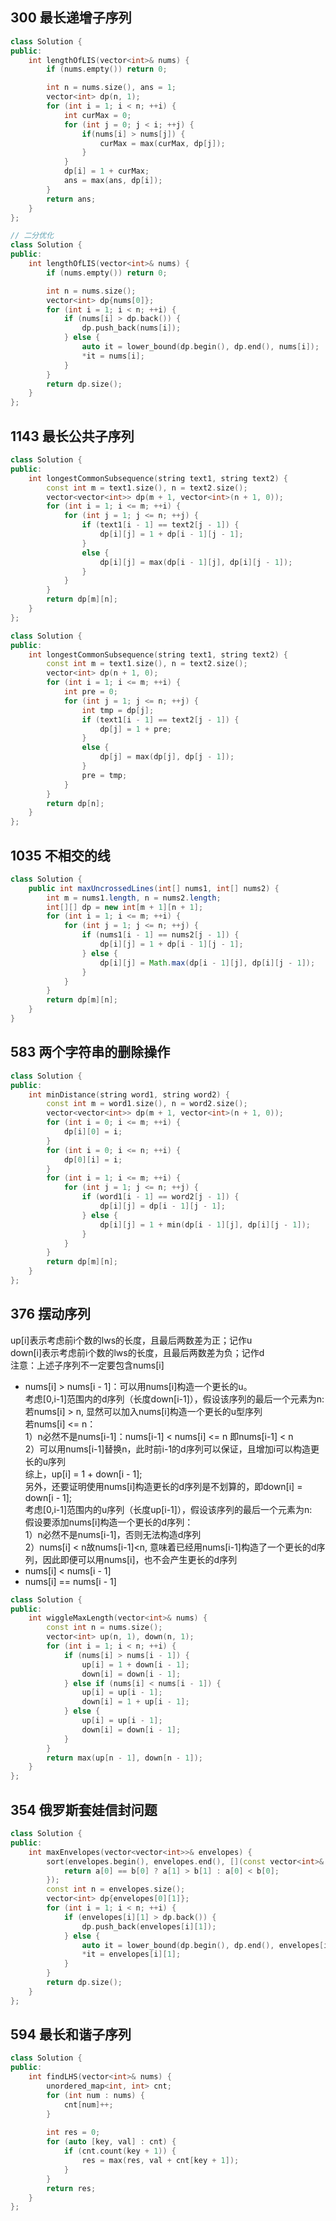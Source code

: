 ## 300 最长递增子序列
```cpp
class Solution {
public:
    int lengthOfLIS(vector<int>& nums) {
        if (nums.empty()) return 0;

        int n = nums.size(), ans = 1;
        vector<int> dp(n, 1);
        for (int i = 1; i < n; ++i) {
            int curMax = 0;
            for (int j = 0; j < i; ++j) {
                if(nums[i] > nums[j]) {
                    curMax = max(curMax, dp[j]);
                }
            }
            dp[i] = 1 + curMax;
            ans = max(ans, dp[i]);
        }
        return ans;
    }
};

// 二分优化
class Solution {
public:
    int lengthOfLIS(vector<int>& nums) {
        if (nums.empty()) return 0;

        int n = nums.size();
        vector<int> dp{nums[0]};
        for (int i = 1; i < n; ++i) {
            if (nums[i] > dp.back()) {
                dp.push_back(nums[i]);
            } else {
                auto it = lower_bound(dp.begin(), dp.end(), nums[i]);
                *it = nums[i];
            }
        }
        return dp.size();
    }
};
```

## 1143 最长公共子序列
```cpp
class Solution {
public:
    int longestCommonSubsequence(string text1, string text2) {
        const int m = text1.size(), n = text2.size();
        vector<vector<int>> dp(m + 1, vector<int>(n + 1, 0));
        for (int i = 1; i <= m; ++i) {
            for (int j = 1; j <= n; ++j) {
                if (text1[i - 1] == text2[j - 1]) {
                    dp[i][j] = 1 + dp[i - 1][j - 1];
                }
                else {
                    dp[i][j] = max(dp[i - 1][j], dp[i][j - 1]);
                }
            }
        }
        return dp[m][n];
    }
};

class Solution {
public:
    int longestCommonSubsequence(string text1, string text2) {
        const int m = text1.size(), n = text2.size();
        vector<int> dp(n + 1, 0);
        for (int i = 1; i <= m; ++i) {
            int pre = 0;
            for (int j = 1; j <= n; ++j) {
                int tmp = dp[j];
                if (text1[i - 1] == text2[j - 1]) {
                    dp[j] = 1 + pre;
                }
                else {
                    dp[j] = max(dp[j], dp[j - 1]);
                }
                pre = tmp;
            }
        }
        return dp[n];
    }
};
```

## 1035 不相交的线
```java
class Solution {
    public int maxUncrossedLines(int[] nums1, int[] nums2) {
        int m = nums1.length, n = nums2.length;
        int[][] dp = new int[m + 1][n + 1];
        for (int i = 1; i <= m; ++i) {
            for (int j = 1; j <= n; ++j) {
                if (nums1[i - 1] == nums2[j - 1]) {
                    dp[i][j] = 1 + dp[i - 1][j - 1];
                } else {
                    dp[i][j] = Math.max(dp[i - 1][j], dp[i][j - 1]);
                }
            }
        }
        return dp[m][n];
    }
}
```

## 583 两个字符串的删除操作
```cpp
class Solution {
public:
    int minDistance(string word1, string word2) {
        const int m = word1.size(), n = word2.size();
        vector<vector<int>> dp(m + 1, vector<int>(n + 1, 0));
        for (int i = 0; i <= m; ++i) {
            dp[i][0] = i;
        }
        for (int i = 0; i <= n; ++i) {
            dp[0][i] = i;
        }
        for (int i = 1; i <= m; ++i) {
            for (int j = 1; j <= n; ++j) {
                if (word1[i - 1] == word2[j - 1]) {
                    dp[i][j] = dp[i - 1][j - 1];
                } else {
                    dp[i][j] = 1 + min(dp[i - 1][j], dp[i][j - 1]);
                }
            }
        }
        return dp[m][n];
    }
};
```

## 376 摆动序列
up[i]表示考虑前i个数的lws的长度，且最后两数差为正；记作u  
down[i]表示考虑前i个数的lws的长度，且最后两数差为负；记作d  
注意：上述子序列不一定要包含nums[i]  
 - nums[i] > nums[i - 1]：可以用nums[i]构造一个更长的u。  
   考虑[0,i-1]范围内的d序列（长度down[i-1]），假设该序列的最后一个元素为n:  
   若nums[i] > n, 显然可以加入nums[i]构造一个更长的u型序列  
   若nums[i] <= n：  
     1）n必然不是nums[i-1]：nums[i-1] < nums[i] <= n 即nums[i-1] < n  
	 2）可以用nums[i-1]替换n，此时前i-1的d序列可以保证，且增加i可以构造更长的u序列  
   综上，up[i] = 1 + down[i - 1];  
   另外，还要证明使用nums[i]构造更长的d序列是不划算的，即down[i] = down[i - 1];  
   考虑[0,i-1]范围内的u序列（长度up[i-1]），假设该序列的最后一个元素为n:  
   假设要添加nums[i]构造一个更长的d序列：  
   1）n必然不是nums[i-1]，否则无法构造d序列  
   2）nums[i] < n故nums[i-1]<n, 意味着已经用nums[i-1]构造了一个更长的d序列，因此即便可以用nums[i]，也不会产生更长的d序列
 - nums[i] < nums[i - 1]
 - nums[i] == nums[i - 1]
```cpp
class Solution {
public:
    int wiggleMaxLength(vector<int>& nums) {
        const int n = nums.size();
        vector<int> up(n, 1), down(n, 1);
        for (int i = 1; i < n; ++i) {
            if (nums[i] > nums[i - 1]) {
                up[i] = 1 + down[i - 1];
                down[i] = down[i - 1];
            } else if (nums[i] < nums[i - 1]) {
                up[i] = up[i - 1];
                down[i] = 1 + up[i - 1];
            } else {
                up[i] = up[i - 1];
                down[i] = down[i - 1];
            }
        }
        return max(up[n - 1], down[n - 1]);
    }
};
```

## 354 俄罗斯套娃信封问题
```cpp
class Solution {
public:
    int maxEnvelopes(vector<vector<int>>& envelopes) {
        sort(envelopes.begin(), envelopes.end(), [](const vector<int>& a, const vector<int>& b) {
            return a[0] == b[0] ? a[1] > b[1] : a[0] < b[0];
        });
        const int n = envelopes.size();
        vector<int> dp{envelopes[0][1]};
        for (int i = 1; i < n; ++i) {
            if (envelopes[i][1] > dp.back()) {
                dp.push_back(envelopes[i][1]);
            } else {
                auto it = lower_bound(dp.begin(), dp.end(), envelopes[i][1]);
                *it = envelopes[i][1];
            }
        }
        return dp.size();
    }
};
```

## 594 最长和谐子序列
```cpp
class Solution {
public:
    int findLHS(vector<int>& nums) {
        unordered_map<int, int> cnt;
        for (int num : nums) {
            cnt[num]++;
        }
        
        int res = 0;
        for (auto [key, val] : cnt) {
            if (cnt.count(key + 1)) {
                res = max(res, val + cnt[key + 1]);
            }
        }
        return res;
    }
};
```
